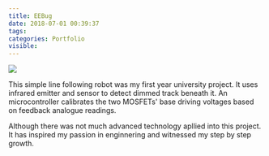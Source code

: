 ```yaml
---
title: EEBug
date: 2018-07-01 00:39:37
tags:
categories: Portfolio
visible: 
---
```


![](/uploads/EEBug.jpeg)

<!-- <img src="EEBug.jpeg" width="300" hegiht="90" align=center/> -->

This simple line following robot was my first year university project. It uses infrared emitter and sensor to detect dimmed track beneath it. An microcontroller calibrates the two MOSFETs' base driving voltages based on feedback analogue readings.

Although there was not much advanced technology apllied into this project. It has inspired my passion in enginnering and witnessed my step by step growth.